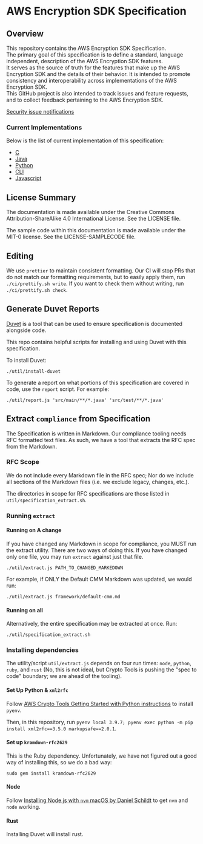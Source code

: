 [//]: # "Copyright Amazon.com Inc. or its affiliates. All Rights Reserved."
[//]: # "SPDX-License-Identifier: CC-BY-SA-4.0"

# AWS Encryption SDK Specification

## Overview

This repository contains the AWS Encryption SDK Specification.  
The primary goal of this specification is to define a standard,
language independent, description of the AWS Encryption SDK features.  
It serves as the source of truth for the features that make up the AWS Encryption SDK
and the details of their behavior.
It is intended to promote consistency and interoperability
across implementations of the AWS Encryption SDK.  
This GitHub project is also intended to track issues and feature requests,
and to collect feedback pertaining to the AWS Encryption SDK.

[Security issue notifications](./CONTRIBUTING.md#security-issue-notifications)

### Current Implementations

Below is the list of current implementation of this specification:

- [C](https://github.com/aws/aws-encryption-sdk-c)
- [Java](https://github.com/aws/aws-encryption-sdk-java)
- [Python](https://github.com/aws/aws-encryption-sdk-python)
- [CLI](https://github.com/aws/aws-encryption-sdk-cli)
- [Javascript](https://github.com/awslabs/aws-encryption-sdk-javascript)

## License Summary

The documentation is made available under the Creative Commons Attribution-ShareAlike 4.0 International License. See the LICENSE file.

The sample code within this documentation is made available under the MIT-0 license. See the LICENSE-SAMPLECODE file.

## Editing

We use `prettier` to maintain consistent formatting.
Our CI will stop PRs that do not match our formatting requirements,
but to easily apply them,
run `./ci/prettify.sh write`.
If you want to check them without writing,
run `./ci/prettify.sh check`.

## Generate Duvet Reports

[Duvet](https://github.com/awslabs/duvet) is a tool that can be used to ensure specification is documented alongside code.

This repo contains helpful scripts for installing and using Duvet with this specification.

To install Duvet:

```
./util/install-duvet
```

To generate a report on what portions of this specification are covered in code, use the `report` script.
For example:

```
./util/report.js 'src/main/**/*.java' 'src/test/**/*.java'
```

## Extract `compliance` from Specification

The Specification is written in Markdown.
Our compliance tooling needs RFC formatted text files.
As such, we have a tool that extracts the RFC spec from the Markdown.

### RFC Scope

We do not include every Markdown file in the RFC spec;
Nor do we include all sections of the Markdown files
(i.e. we exclude legacy, changes, etc.).

The directories in scope for RFC specifications are those listed
in `util/specification_extract.sh`.

### Running `extract`

#### Running on A change

If you have changed any Markdown in scope for compliance, you MUST run the extract utility.
There are two ways of doing this. If you have changed only one file, you may run `extract` against just that file.

```
./util/extract.js PATH_TO_CHANGED_MARKEDOWN
```

For example, if ONLY the Default CMM Markdown was updated, we would run:

```
./util/extract.js framework/default-cmm.md
```

#### Running on all

Alternatively, the entire specification may be extracted at once. Run:

```
./util/specification_extract.sh
```

### Installing dependencies

The utility/script `util/extract.js` depends on four run
times: `node`, `python`, `ruby`, and `rust`
(No, this is not ideal, but Crypto Tools is pushing the "spec to code" boundary;
we are ahead of the tooling).

#### Set Up Python & `xml2rfc`

Follow [AWS Crypto Tools Getting Started with Python instructions](https://github.com/aws/crypto-tools/blob/master/getting-started/python/README.md#local-development-setup) to install `pyenv`.

Then, in this repository, run `pyenv local 3.9.7; pyenv exec python -m pip install xml2rfc==3.5.0 markupsafe==2.0.1`.

#### Set up `kramdown-rfc2629`

This is the Ruby dependency. Unfortunately, we have not figured out
a good way of installing this, so we do a bad way:

```
sudo gem install kramdown-rfc2629
```

#### Node

Follow
[Installing Node.js with `nvm` macOS by Daniel Schildt](https://gist.github.com/d2s/372b5943bce17b964a79)
to get `nvm` and `node` working.

#### Rust

Installing Duvet will install rust.
